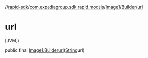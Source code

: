 //[rapid-sdk](../../../../index.md)/[com.expediagroup.sdk.rapid.models](../../index.md)/[Image1](../index.md)/[Builder](index.md)/[url](url.md)

# url

[JVM]\

public final [Image1.Builder](index.md)[url](url.md)([String](https://docs.oracle.com/javase/8/docs/api/java/lang/String.html)url)
